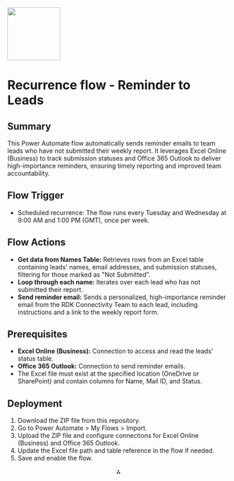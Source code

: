 <img src="https://r2cdn.perplexity.ai/pplx-full-logo-primary-dark%402x.png" class="logo" width="120"/>

# Recurrence flow - Reminder to Leads

## Summary

This Power Automate flow automatically sends reminder emails to team leads who have not submitted their weekly report. It leverages Excel Online (Business) to track submission statuses and Office 365 Outlook to deliver high-importance reminders, ensuring timely reporting and improved team accountability.

## Flow Trigger

- Scheduled recurrence: The flow runs every Tuesday and Wednesday at 9:00 AM and 1:00 PM (GMT), once per week.


## Flow Actions

- **Get data from Names Table:**
Retrieves rows from an Excel table containing leads' names, email addresses, and submission statuses, filtering for those marked as "Not Submitted".
- **Loop through each name:**
Iterates over each lead who has not submitted their report.
- **Send reminder email:**
Sends a personalized, high-importance reminder email from the RDK Connectivity Team to each lead, including instructions and a link to the weekly report form.


## Prerequisites

- **Excel Online (Business):** Connection to access and read the leads' status table.
- **Office 365 Outlook:** Connection to send reminder emails.
- The Excel file must exist at the specified location (OneDrive or SharePoint) and contain columns for Name, Mail ID, and Status.


## Deployment

1. Download the ZIP file from this repository.
2. Go to Power Automate > My Flows > Import.
3. Upload the ZIP file and configure connections for Excel Online (Business) and Office 365 Outlook.
4. Update the Excel file path and table reference in the flow if needed.
5. Save and enable the flow.

<div style="text-align: center">⁂</div>

[^1]: https://ppl-ai-file-upload.s3.amazonaws.com/web/direct-files/attachments/43633442/b187eb39-22de-4269-9c46-64d6375e81ea/definition.json

